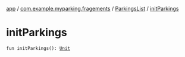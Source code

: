 [app](../../index.md) / [com.example.myparking.fragements](../index.md) / [ParkingsList](index.md) / [initParkings](./init-parkings.md)

# initParkings

`fun initParkings(): `[`Unit`](https://kotlinlang.org/api/latest/jvm/stdlib/kotlin/-unit/index.html)